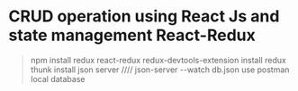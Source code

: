 # CRUD operation using React Js and state management React-Redux

> npm install redux react-redux redux-devtools-extension
> install redux thunk
> install json server //// json-server --watch db.json
> use postman local database
